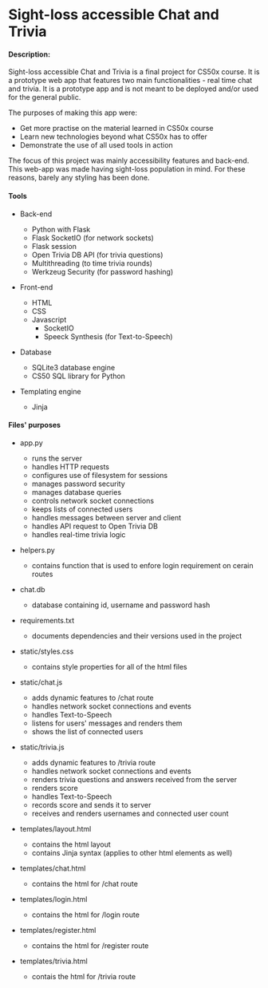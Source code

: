 # Sight-loss accessible Chat and Trivia

#### Description:
Sight-loss accessible Chat and Trivia is a final project for CS50x course. It is a prototype web app that features two main functionalities - real time chat and trivia. It is a prototype app and is not meant to be deployed and/or used for the general public.

The purposes of making this app were:

- Get more practise on the material learned in CS50x course
- Learn new technologies beyond what CS50x has to offer
- Demonstrate the use of all used tools in action

The focus of this project was mainly accessibility features and back-end. This web-app was made having sight-loss population in mind. For these reasons, barely any styling has been done.

#### Tools

- Back-end
  + Python with Flask
  + Flask SocketIO (for network sockets)
  + Flask session
  + Open Trivia DB API (for trivia questions)
  + Multithreading (to time trivia rounds)
  + Werkzeug Security (for password hashing)

- Front-end
  + HTML
  + CSS
  - Javascript
    + SocketIO
    + Speeck Synthesis (for Text-to-Speech)

- Database
  + SQLite3 database engine
  + CS50 SQL library for Python 

- Templating engine
  + Jinja

#### Files' purposes

- app.py
  + runs the server
  + handles HTTP requests
  + configures use of filesystem for sessions
  + manages password security
  + manages database queries
  + controls network socket connections
  + keeps lists of connected users
  + handles messages between server and client
  + handles API request to Open Trivia DB
  + handles real-time trivia logic

- helpers.py
  + contains function that is used to enfore login requirement on cerain routes

- chat.db
  + database containing id, username and password hash

- requirements.txt
  + documents dependencies and their versions used in the project

- static/styles.css
  + contains style properties for all of the html files

- static/chat.js
  + adds dynamic features to /chat route
  + handles network socket connections and events
  + handles Text-to-Speech
  + listens for users' messages and renders them
  + shows the list of connected users

- static/trivia.js
  + adds dynamic features to /trivia route
  + handles network socket connections and events
  + renders trivia questions and answers received from the server
  + renders score
  + handles Text-to-Speech
  + records score and sends it to server
  + receives and renders usernames and connected user count

- templates/layout.html
  + contains the html layout
  + contains Jinja syntax (applies to other html elements as well)

- templates/chat.html
  + contains the html for /chat route

- templates/login.html
  + contains the html for /login route

- templates/register.html
  + contains the html for /register route

- templates/trivia.html
  + contais the html for /trivia route

